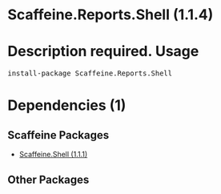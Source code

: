 ﻿Scaffeine.Reports.Shell (1.1.4)
======
Description required.
Usage
======
<pre>install-package Scaffeine.Reports.Shell</pre>
Dependencies (1)
=====

Scaffeine Packages
------
* [Scaffeine.Shell (1.1.1)](https://github.com/wcpro/Scaffeine/tree/master/src/Scaffeine.Shell)

Other Packages
------
